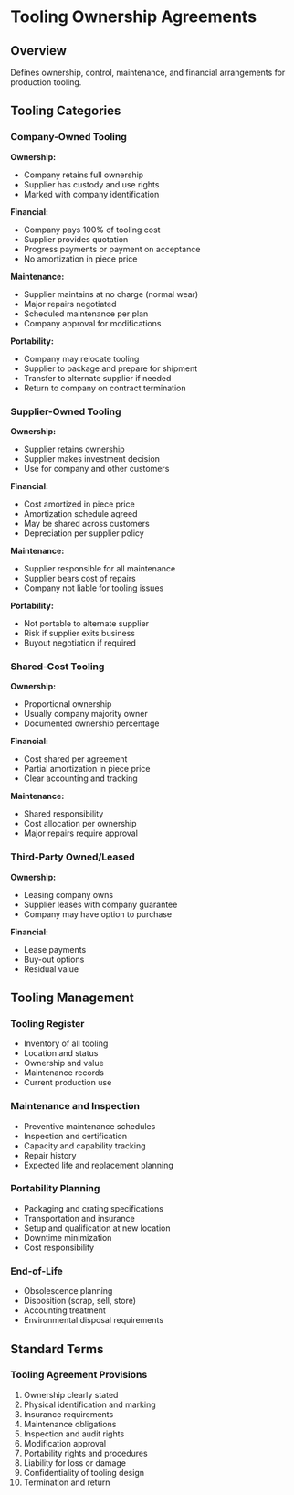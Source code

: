 # Tooling Ownership Agreements

## Overview

Defines ownership, control, maintenance, and financial arrangements for production tooling.

## Tooling Categories

### Company-Owned Tooling
**Ownership:**
- Company retains full ownership
- Supplier has custody and use rights
- Marked with company identification

**Financial:**
- Company pays 100% of tooling cost
- Supplier provides quotation
- Progress payments or payment on acceptance
- No amortization in piece price

**Maintenance:**
- Supplier maintains at no charge (normal wear)
- Major repairs negotiated
- Scheduled maintenance per plan
- Company approval for modifications

**Portability:**
- Company may relocate tooling
- Supplier to package and prepare for shipment
- Transfer to alternate supplier if needed
- Return to company on contract termination

### Supplier-Owned Tooling
**Ownership:**
- Supplier retains ownership
- Supplier makes investment decision
- Use for company and other customers

**Financial:**
- Cost amortized in piece price
- Amortization schedule agreed
- May be shared across customers
- Depreciation per supplier policy

**Maintenance:**
- Supplier responsible for all maintenance
- Supplier bears cost of repairs
- Company not liable for tooling issues

**Portability:**
- Not portable to alternate supplier
- Risk if supplier exits business
- Buyout negotiation if required

### Shared-Cost Tooling
**Ownership:**
- Proportional ownership
- Usually company majority owner
- Documented ownership percentage

**Financial:**
- Cost shared per agreement
- Partial amortization in piece price
- Clear accounting and tracking

**Maintenance:**
- Shared responsibility
- Cost allocation per ownership
- Major repairs require approval

### Third-Party Owned/Leased
**Ownership:**
- Leasing company owns
- Supplier leases with company guarantee
- Company may have option to purchase

**Financial:**
- Lease payments
- Buy-out options
- Residual value

## Tooling Management

### Tooling Register
- Inventory of all tooling
- Location and status
- Ownership and value
- Maintenance records
- Current production use

### Maintenance and Inspection
- Preventive maintenance schedules
- Inspection and certification
- Capacity and capability tracking
- Repair history
- Expected life and replacement planning

### Portability Planning
- Packaging and crating specifications
- Transportation and insurance
- Setup and qualification at new location
- Downtime minimization
- Cost responsibility

### End-of-Life
- Obsolescence planning
- Disposition (scrap, sell, store)
- Accounting treatment
- Environmental disposal requirements

## Standard Terms

### Tooling Agreement Provisions
1. Ownership clearly stated
2. Physical identification and marking
3. Insurance requirements
4. Maintenance obligations
5. Inspection and audit rights
6. Modification approval
7. Portability rights and procedures
8. Liability for loss or damage
9. Confidentiality of tooling design
10. Termination and return
